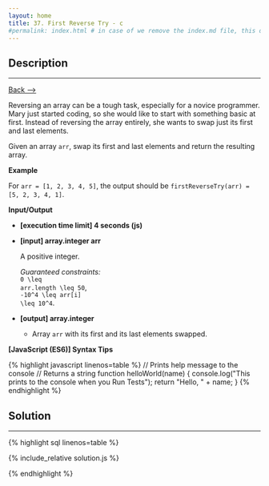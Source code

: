 ```yaml
---
layout: home
title: 37. First Reverse Try - c
#permalink: index.html # in case of we remove the index.md file, this doc will be the index page
---
```


<div class="row">
<div class="columnStmt" markdown="1">

## Description

---

[Back --> ](../README.md)

Reversing an array can be a tough task, especially for a novice programmer. Mary just started coding, so she would like to start with something basic at first. Instead of reversing the array entirely, she wants to swap just its first and last elements.

Given an array <code>arr</code>, swap its first and last elements and return the resulting array.

**Example**

For <code>arr = [1, 2, 3, 4, 5]</code>, the output should be
<code>firstReverseTry(arr) = [5, 2, 3, 4, 1]</code>.

**Input/Output**

- **[execution time limit] 4 seconds (js)**

- **[input] array.integer arr**

  A positive integer.

  _Guaranteed constraints:_<br>
  <code type='math/tex'>0 \leq arr.length \leq 50</code>,<br>
  <code type='math/tex'>-10^4 \leq arr[i] \leq 10^4</code>.

- **[output] array.integer**
  - Array <code>arr</code> with its first and its last elements swapped.

**[JavaScript (ES6)] Syntax Tips**

{% highlight javascript linenos=table %}
// Prints help message to the console
// Returns a string
function helloWorld(name) {
console.log("This prints to the console when you Run Tests");
return "Hello, " + name;
}
{% endhighlight %}

</div>
<div class="columnSol" markdown="1">

## Solution

---

{% highlight sql linenos=table %}

{% include_relative solution.js %}

{% endhighlight %}

</div>
</div>
